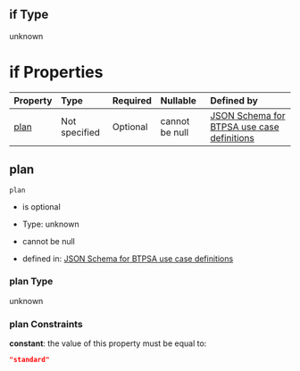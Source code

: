 ## if Type

unknown

# if Properties

| Property      | Type          | Required | Nullable       | Defined by                                                                                                                                                                                                                                  |
| :------------ | :------------ | :------- | :------------- | :------------------------------------------------------------------------------------------------------------------------------------------------------------------------------------------------------------------------------------------ |
| [plan](#plan) | Not specified | Optional | cannot be null | [JSON Schema for BTPSA use case definitions](btpsa-usecase-properties-services-items-allof-1-then-allof-59-then-allof-0-if-properties-plan.md "undefined#/properties/services/items/allOf/1/then/allOf/59/then/allOf/0/if/properties/plan") |

## plan



`plan`

*   is optional

*   Type: unknown

*   cannot be null

*   defined in: [JSON Schema for BTPSA use case definitions](btpsa-usecase-properties-services-items-allof-1-then-allof-59-then-allof-0-if-properties-plan.md "undefined#/properties/services/items/allOf/1/then/allOf/59/then/allOf/0/if/properties/plan")

### plan Type

unknown

### plan Constraints

**constant**: the value of this property must be equal to:

```json
"standard"
```
